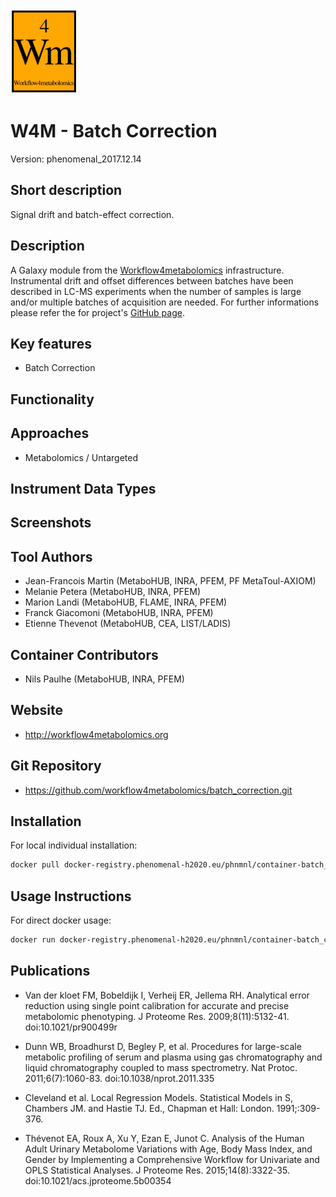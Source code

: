 <!-- Guidance: see https://github.com/phnmnl/phenomenal-h2020/wiki/The-Guideline-for-Container-GitHub-Respository-README.md-Creation -->

![Logo](w4m.png)

# W4M - Batch Correction
Version: phenomenal_2017.12.14

## Short description

<!-- 
This should only be 20 to 40 words, hopefully a single sentence.
-->

Signal drift and batch-effect correction.

## Description

A Galaxy module from the [Workflow4metabolomics](http://workflow4metabolomics.org) infrastructure. 
Instrumental drift and offset differences between batches have been described in LC-MS experiments when the number of samples is large and/or multiple batches of acquisition are needed.
For further informations please refer the for project's [GitHub page](https://github.com/workflow4metabolomics/batch_correction). 

## Key features

- Batch Correction

## Functionality


## Approaches

- Metabolomics / Untargeted
  
## Instrument Data Types

## Screenshots

## Tool Authors

- Jean-Francois Martin (MetaboHUB, INRA, PFEM, PF MetaToul-AXIOM)
- Melanie Petera (MetaboHUB, INRA, PFEM)
- Marion Landi (MetaboHUB, FLAME, INRA, PFEM)
- Franck Giacomoni (MetaboHUB, INRA, PFEM)
- Etienne Thevenot (MetaboHUB, CEA, LIST/LADIS)

## Container Contributors

- Nils Paulhe (MetaboHUB, INRA, PFEM)

## Website

- http://workflow4metabolomics.org

## Git Repository

- https://github.com/workflow4metabolomics/batch_correction.git

## Installation 

For local individual installation:

```bash
docker pull docker-registry.phenomenal-h2020.eu/phnmnl/container-batch_correction
```

## Usage Instructions

For direct docker usage:

```bash
docker run docker-registry.phenomenal-h2020.eu/phnmnl/container-batch_correction ...
```

## Publications

<!-- Guidance:
Use AMA style publications as a list (you can export AMA from PubMed, on the Formats: Citation link when looking at the entry).
IMPORTANT: Publications section must be placed at the end and cannot be emptied!
-->

- Van der kloet FM, Bobeldijk I, Verheij ER, Jellema RH. Analytical error reduction using single point calibration for accurate and precise metabolomic phenotyping. J Proteome Res. 2009;8(11):5132-41. doi:10.1021/pr900499r 

- Dunn WB, Broadhurst D, Begley P, et al. Procedures for large-scale metabolic profiling of serum and plasma using gas chromatography and liquid chromatography coupled to mass spectrometry. Nat Protoc. 2011;6(7):1060-83. doi:10.1038/nprot.2011.335 

- Cleveland et al. Local Regression Models. Statistical Models in S, Chambers JM. and Hastie TJ. Ed., Chapman et Hall: London. 1991;:309-376.

- Thévenot EA, Roux A, Xu Y, Ezan E, Junot C. Analysis of the Human Adult Urinary Metabolome Variations with Age, Body Mass Index, and Gender by Implementing a Comprehensive Workflow for Univariate and OPLS Statistical Analyses. J Proteome Res. 2015;14(8):3322-35. doi:10.1021/acs.jproteome.5b00354

<!-- 
Template used: https://github.com/phnmnl/container-rnmr/blob/master/README.md
Tool used for AMA citation formatting: https://mickschroeder.com/citation/?
--->